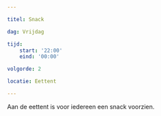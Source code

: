 ```yaml
---

titel: Snack

dag: Vrijdag

tijd:
    start: '22:00'
    eind: '00:00'

volgorde: 2

locatie: Eettent

---
```


Aan de eettent is voor iedereen een snack voorzien.
